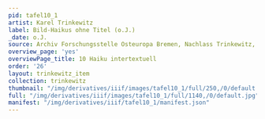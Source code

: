 ```yaml
---
pid: tafel10_1
artist: Karel Trinkewitz
label: Bild-Haikus ohne Titel (o.J.)
_date: o.J.
source: Archiv Forschungsstelle Osteuropa Bremen, Nachlass Trinkewitz, FSO 2–060.
overview_page: 'yes'
overviewPage_title: 10 Haiku intertextuell
order: '26'
layout: trinkewitz_item
collection: trinkewitz
thumbnail: "/img/derivatives/iiif/images/tafel10_1/full/250,/0/default.jpg"
full: "/img/derivatives/iiif/images/tafel10_1/full/1140,/0/default.jpg"
manifest: "/img/derivatives/iiif/tafel10_1/manifest.json"
---
```

